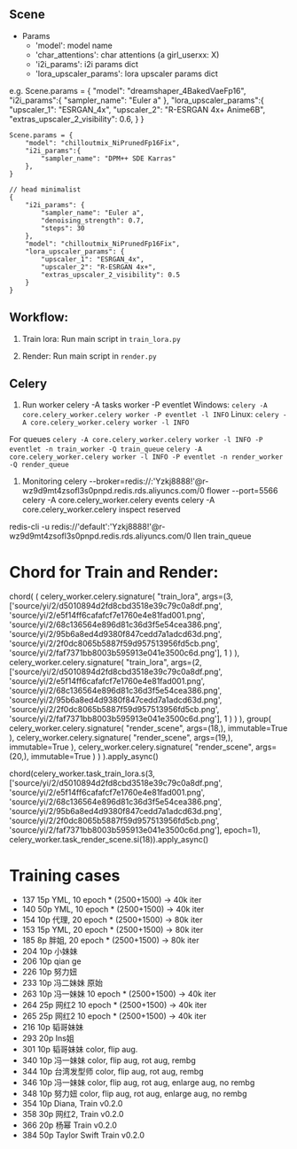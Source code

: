 ## Scene
- Params
    - 'model': model name
    - 'char_attentions': char attentions (a girl_userxx: X)
    - 'i2i_params': i2i params dict
    - 'lora_upscaler_params': lora upscaler params dict

e.g.
    Scene.params = {
        "model": "dreamshaper_4BakedVaeFp16",
        "i2i_params":{
            "sampler_name": "Euler a"
        },
        "lora_upscaler_params":{
            "upscaler_1": "ESRGAN_4x",
            "upscaler_2": "R-ESRGAN 4x+ Anime6B",
            "extras_upscaler_2_visibility": 0.6,
        }
    }

    Scene.params = {
        "model": "chilloutmix_NiPrunedFp16Fix", 
        "i2i_params":{
            "sampler_name": "DPM++ SDE Karras"
        },
    }

    // head minimalist
    {
        "i2i_params": {
            "sampler_name": "Euler a",
            "denoising_strength": 0.7,
            "steps": 30
        },
        "model": "chilloutmix_NiPrunedFp16Fix",
        "lora_upscaler_params": {
            "upscaler_1": "ESRGAN_4x",
            "upscaler_2": "R-ESRGAN 4x+",
            "extras_upscaler_2_visibility": 0.5
        }
    }

## Workflow: 

1. Train lora:
Run main script in `train_lora.py`

2. Render:
Run main script in `render.py`



## Celery
1. Run worker
celery -A tasks worker -P eventlet
Windows:
`celery -A core.celery_worker.celery worker -P eventlet -l INFO`
Linux:
`celery -A core.celery_worker.celery worker -l INFO`

For queues
`celery -A core.celery_worker.celery worker -l INFO -P eventlet -n train_worker -Q train_queue`
`celery -A core.celery_worker.celery worker -l INFO -P eventlet -n render_worker -Q render_queue`
1. Monitoring
celery --broker=redis://:'Yzkj8888!'@r-wz9d9mt4zsofl3s0pnpd.redis.rds.aliyuncs.com/0 flower --port=5566
celery -A core.celery_worker.celery events
celery -A core.celery_worker.celery inspect reserved

redis-cli -u redis://'default':'Yzkj8888!'@r-wz9d9mt4zsofl3s0pnpd.redis.rds.aliyuncs.com/0 llen train_queue

# Chord for Train and Render:

chord(
        (
            celery_worker.celery.signature(
                "train_lora", 
                args=(3, ['source/yi/2/d5010894d2fd8cbd3518e39c79c0a8df.png', 'source/yi/2/e5f14ff6cafafcf7e1760e4e81fad001.png', 'source/yi/2/68c136564e896d81c36d3f5e54cea386.png', 'source/yi/2/95b6a8ed4d9380f847cedd7a1adcd63d.png', 'source/yi/2/2f0dc8065b5887f59d957513956fd5cb.png', 'source/yi/2/faf7371bb8003b595913e041e3500c6d.png'], 1
                )
            ),
            celery_worker.celery.signature(
                "train_lora", 
                args=(2, ['source/yi/2/d5010894d2fd8cbd3518e39c79c0a8df.png', 'source/yi/2/e5f14ff6cafafcf7e1760e4e81fad001.png', 'source/yi/2/68c136564e896d81c36d3f5e54cea386.png', 'source/yi/2/95b6a8ed4d9380f847cedd7a1adcd63d.png', 'source/yi/2/2f0dc8065b5887f59d957513956fd5cb.png', 'source/yi/2/faf7371bb8003b595913e041e3500c6d.png'], 1
                )
            )
        ),
        group(
            celery_worker.celery.signature(
                "render_scene", args=(18,), immutable=True
            ),
            celery_worker.celery.signature(
                "render_scene", args=(19,), immutable=True
            ),
            celery_worker.celery.signature(
                "render_scene", args=(20,), immutable=True
            )
        )
).apply_async()


chord(celery_worker.task_train_lora.s(3, ['source/yi/2/d5010894d2fd8cbd3518e39c79c0a8df.png', 'source/yi/2/e5f14ff6cafafcf7e1760e4e81fad001.png', 'source/yi/2/68c136564e896d81c36d3f5e54cea386.png', 'source/yi/2/95b6a8ed4d9380f847cedd7a1adcd63d.png', 'source/yi/2/2f0dc8065b5887f59d957513956fd5cb.png', 'source/yi/2/faf7371bb8003b595913e041e3500c6d.png'], epoch=1), celery_worker.task_render_scene.si(18)).apply_async()


# Training cases
- 137 15p YML, 10 epoch * (2500+1500) -> 40k iter
- 140 50p YML, 10 epoch * (2500+1500) -> 40k iter
- 154 10p 代理, 20 epoch * (2500+1500) -> 80k iter
- 153 15p YML, 20 epoch * (2500+1500) -> 80k iter
- 185 8p 胖姐, 20 epoch * (2500+1500) -> 80k iter
- 204 10p 小妹妹
- 206 10p qian ge 
- 226 10p 努力妞
- 233 10p 冯二妹妹 原始
- 263 10p 冯一妹妹 10 epoch * (2500+1500) -> 40k iter
- 264 25p 网红2 10 epoch * (2500+1500) -> 40k iter
- 265 25p 网红2 10 epoch * (2500+1500) -> 40k iter
- 216 10p 韬哥妹妹 
- 293 20p Ins姐 
- 301 10p 韬哥妹妹 color, flip aug.
- 340 10p 冯一妹妹 color, flip aug, rot aug, rembg
- 344 10p 台湾发型师 color, flip aug, rot aug, rembg
- 346 10p 冯一妹妹 color, flip aug, rot aug, enlarge aug, no rembg
- 348 10p 努力妞 color, flip aug, rot aug, enlarge aug, no rembg
- 354 10p Diana, Train v0.2.0
- 358 30p 网红2, Train v0.2.0
- 366 20p 杨幂 Train v0.2.0
- 384 50p Taylor Swift Train v0.2.0
